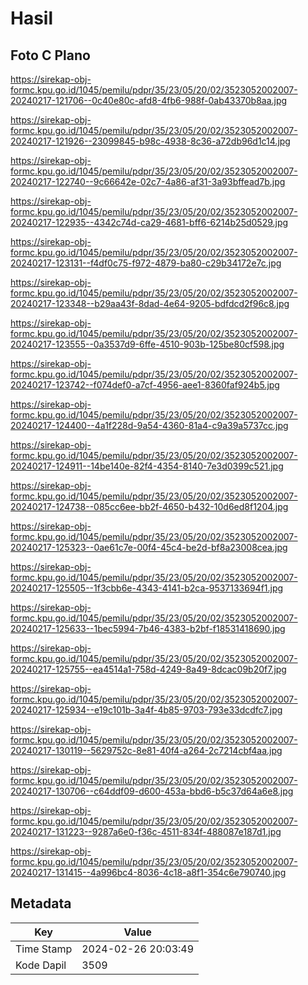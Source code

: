 # Hasil

## Foto C Plano

https://sirekap-obj-formc.kpu.go.id/1045/pemilu/pdpr/35/23/05/20/02/3523052002007-20240217-121706--0c40e80c-afd8-4fb6-988f-0ab43370b8aa.jpg

https://sirekap-obj-formc.kpu.go.id/1045/pemilu/pdpr/35/23/05/20/02/3523052002007-20240217-121926--23099845-b98c-4938-8c36-a72db96d1c14.jpg

https://sirekap-obj-formc.kpu.go.id/1045/pemilu/pdpr/35/23/05/20/02/3523052002007-20240217-122740--9c66642e-02c7-4a86-af31-3a93bffead7b.jpg

https://sirekap-obj-formc.kpu.go.id/1045/pemilu/pdpr/35/23/05/20/02/3523052002007-20240217-122935--4342c74d-ca29-4681-bff6-6214b25d0529.jpg

https://sirekap-obj-formc.kpu.go.id/1045/pemilu/pdpr/35/23/05/20/02/3523052002007-20240217-123131--f4df0c75-f972-4879-ba80-c29b34172e7c.jpg

https://sirekap-obj-formc.kpu.go.id/1045/pemilu/pdpr/35/23/05/20/02/3523052002007-20240217-123348--b29aa43f-8dad-4e64-9205-bdfdcd2f96c8.jpg

https://sirekap-obj-formc.kpu.go.id/1045/pemilu/pdpr/35/23/05/20/02/3523052002007-20240217-123555--0a3537d9-6ffe-4510-903b-125be80cf598.jpg

https://sirekap-obj-formc.kpu.go.id/1045/pemilu/pdpr/35/23/05/20/02/3523052002007-20240217-123742--f074def0-a7cf-4956-aee1-8360faf924b5.jpg

https://sirekap-obj-formc.kpu.go.id/1045/pemilu/pdpr/35/23/05/20/02/3523052002007-20240217-124400--4a1f228d-9a54-4360-81a4-c9a39a5737cc.jpg

https://sirekap-obj-formc.kpu.go.id/1045/pemilu/pdpr/35/23/05/20/02/3523052002007-20240217-124911--14be140e-82f4-4354-8140-7e3d0399c521.jpg

https://sirekap-obj-formc.kpu.go.id/1045/pemilu/pdpr/35/23/05/20/02/3523052002007-20240217-124738--085cc6ee-bb2f-4650-b432-10d6ed8f1204.jpg

https://sirekap-obj-formc.kpu.go.id/1045/pemilu/pdpr/35/23/05/20/02/3523052002007-20240217-125323--0ae61c7e-00f4-45c4-be2d-bf8a23008cea.jpg

https://sirekap-obj-formc.kpu.go.id/1045/pemilu/pdpr/35/23/05/20/02/3523052002007-20240217-125505--1f3cbb6e-4343-4141-b2ca-9537133694f1.jpg

https://sirekap-obj-formc.kpu.go.id/1045/pemilu/pdpr/35/23/05/20/02/3523052002007-20240217-125633--1bec5994-7b46-4383-b2bf-f18531418690.jpg

https://sirekap-obj-formc.kpu.go.id/1045/pemilu/pdpr/35/23/05/20/02/3523052002007-20240217-125755--ea4514a1-758d-4249-8a49-8dcac09b20f7.jpg

https://sirekap-obj-formc.kpu.go.id/1045/pemilu/pdpr/35/23/05/20/02/3523052002007-20240217-125934--e19c101b-3a4f-4b85-9703-793e33dcdfc7.jpg

https://sirekap-obj-formc.kpu.go.id/1045/pemilu/pdpr/35/23/05/20/02/3523052002007-20240217-130119--5629752c-8e81-40f4-a264-2c7214cbf4aa.jpg

https://sirekap-obj-formc.kpu.go.id/1045/pemilu/pdpr/35/23/05/20/02/3523052002007-20240217-130706--c64ddf09-d600-453a-bbd6-b5c37d64a6e8.jpg

https://sirekap-obj-formc.kpu.go.id/1045/pemilu/pdpr/35/23/05/20/02/3523052002007-20240217-131223--9287a6e0-f36c-4511-834f-488087e187d1.jpg

https://sirekap-obj-formc.kpu.go.id/1045/pemilu/pdpr/35/23/05/20/02/3523052002007-20240217-131415--4a996bc4-8036-4c18-a8f1-354c6e790740.jpg


## Metadata

| Key        | Value               |
| ---------- | ------------------- |
| Time Stamp | 2024-02-26 20:03:49 |
| Kode Dapil | 3509                |



